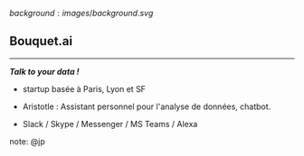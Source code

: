 $background:images/background.svg$
## Bouquet.ai
---

***Talk to your data !***

* startup basée à Paris, Lyon et SF

* Aristotle : Assistant personnel pour l'analyse de données, chatbot.

* Slack / Skype / Messenger / MS Teams / Alexa 

note: @jp
